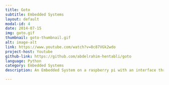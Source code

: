 ```yaml
---
title: Goto
subtitle: Embedded Systems
layout: default
modal-id: 4
date: 2014-07-15
img: goto.gif
thumbnail: goto-thumbnail.gif
alt: image-alt
link: https://www.youtube.com/watch?v=8c87VGk2wdo
project-host: Youtube
github-link: https://github.com/abdelrahim-hentabli/goto
language: Python
category: Embedded Systems
description: An Embedded System on a raspberry pi with an interface through SSH to help astronomers find and track stars on a mock real-world telescope. 

---
```

